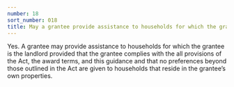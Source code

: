 ```yaml
---
number: 18
sort_number: 018
title: May a grantee provide assistance to households for which the grantee is the landlord?
---
```


Yes. A grantee may provide assistance to households for which the grantee is the landlord provided that the grantee complies with the all provisions of the Act, the award terms, and this guidance and that no preferences beyond those outlined in the Act are given to households that reside in the grantee’s own properties. 

